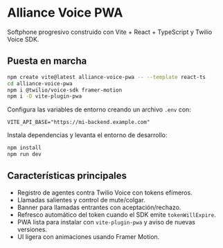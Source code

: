 # Alliance Voice PWA

Softphone progresivo construido con Vite + React + TypeScript y Twilio Voice SDK.

## Puesta en marcha

```bash
npm create vite@latest alliance-voice-pwa -- --template react-ts
cd alliance-voice-pwa
npm i @twilio/voice-sdk framer-motion
npm i -D vite-plugin-pwa
```

Configura las variables de entorno creando un archivo `.env` con:

```
VITE_API_BASE="https://mi-backend.example.com"
```

Instala dependencias y levanta el entorno de desarrollo:

```bash
npm install
npm run dev
```

## Características principales

- Registro de agentes contra Twilio Voice con tokens efímeros.
- Llamadas salientes y control de mute/colgar.
- Banner para llamadas entrantes con aceptación/rechazo.
- Refresco automático del token cuando el SDK emite `tokenWillExpire`.
- PWA lista para instalar con `vite-plugin-pwa` y aviso de nuevas versiones.
- UI ligera con animaciones usando Framer Motion.
